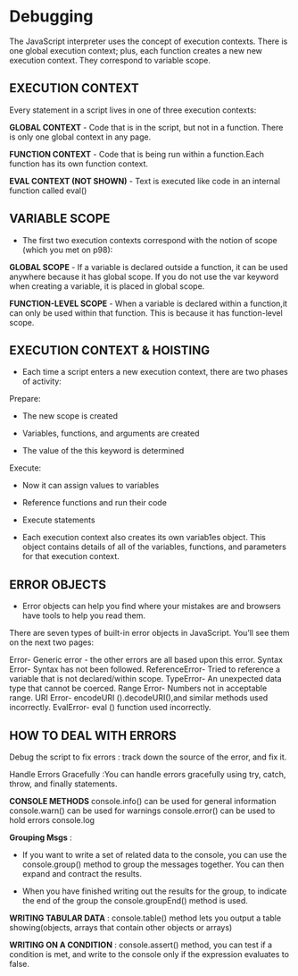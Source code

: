 # Debugging


The JavaScript interpreter uses the concept of execution contexts. There is one global execution context; plus, each function creates a new new execution context. They correspond to variable scope.

## EXECUTION CONTEXT

Every statement in a script lives in one of three execution contexts:

**GLOBAL CONTEXT** - Code that is in the script, but not in a function. There is only one global context in any page.

**FUNCTION CONTEXT** - Code that is being run within a function.Each function has its own function context.

**EVAL CONTEXT (NOT SHOWN)** - Text is executed like code in an internal function called eval()

## VARIABLE SCOPE

* The first two execution contexts correspond with the notion of scope (which you met on p98):

**GLOBAL SCOPE** - If a variable is declared outside a function, it can be used anywhere because it has global scope. If you do not use the var keyword when creating a variable, it is placed in global scope.

**FUNCTION-LEVEL SCOPE** - When a variable is declared within a function,it can only be used within that function. This is because it has function-level scope.

## EXECUTION CONTEXT & HOISTING

* Each time a script enters a new execution context, there are two phases of activity:

Prepare: 
* The new scope is created

* Variables, functions, and arguments are created

* The value of the this keyword is determined

Execute:

* Now it can assign values to variables

* Reference functions and run their code

* Execute statements

* Each execution context also creates its own variab1es object. This object contains details of all of the variables, functions, and parameters for that execution context.


## ERROR OBJECTS

* Error objects can help you find where your mistakes are and browsers have tools to help you read them.


There are seven types of built-in error objects in JavaScript. You’ll see them on the next two pages:

Error- Generic error - the other errors are all based upon this error.
Syntax Error- Syntax has not been followed.
ReferenceError- Tried to reference a variable that is not declared/within scope.
TypeError- An unexpected data type that cannot be coerced.
Range Error- Numbers not in acceptable range.
URI Error- encodeURI ().decodeURI(),and similar methods used incorrectly.
EvalError- eval () function used incorrectly.


## HOW TO DEAL WITH ERRORS

Debug the script to fix errors : track down the source of the error, and fix it.

Handle Errors Gracefully :You can handle errors gracefully using try, catch, throw, and finally statements.

**CONSOLE METHODS**
console.info() can be used for general information
console.warn() can be used for warnings
console.error() can be used to hold errors
console.log

**Grouping Msgs** :

* If you want to write a set of related data to the console, you can use the console.group() method to group the messages together. You can then expand and contract the results.

* When you have finished writing out the results for the group, to indicate the end of the group the console.groupEnd() method is used.

**WRITING TABULAR DATA** :
console.table() method lets you output a table showing(objects, arrays that contain other objects or arrays)

**WRITING ON A CONDITION** :
console.assert() method, you can test if a condition is met, and write to the console only if the expression evaluates to false.